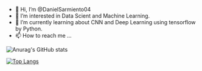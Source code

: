 - 👋 Hi, I’m @DanielSarmiento04
- 👀 I’m interested in Data Scient and Machine Learning.
- 🌱 I’m currently learning about CNN and Deep Learning using tensorflow by Python.
- 📫 How to reach me ...


![Anurag's GitHub stats](https://github-readme-stats.vercel.app/api?username=DanielSarmiento04&show_icons=true&theme=radical)


[![Top Langs](https://github-readme-stats.vercel.app/api/top-langs/?username=DanielSarmiento04&langs_count=8)](https://github.com/anuraghazra/github-readme-stats)

<!---
DanielSarmiento04/DanielSarmiento04 is a ✨ special ✨ repository because its `README.md` (this file) appears on your GitHub profile.
You can click the Preview link to take a look at your changes.
--->
